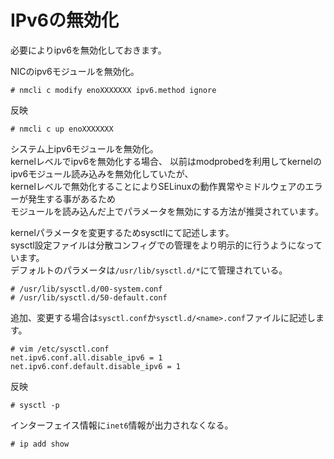 # IPv6の無効化
必要によりipv6を無効化しておきます。  

NICのipv6モジュールを無効化。  

```
# nmcli c modify enoXXXXXXX ipv6.method ignore
```

反映  

```
# nmcli c up enoXXXXXXX
```

システム上ipv6モジュールを無効化。  
kernelレベルでipv6を無効化する場合、
以前はmodprobedを利用してkernelのipv6モジュール読み込みを無効化していたが、  
kernelレベルで無効化することによりSELinuxの動作異常やミドルウェアのエラーが発生する事があるため  
モジュールを読み込んだ上でパラメータを無効にする方法が推奨されています。  

kernelパラメータを変更するためsysctlにて記述します。  
sysctl設定ファイルは分散コンフィグでの管理をより明示的に行うようになっています。  
デフォルトのパラメータは`/usr/lib/sysctl.d/*`にて管理されている。

```
# /usr/lib/sysctl.d/00-system.conf
# /usr/lib/sysctl.d/50-default.conf
```

追加、変更する場合は`sysctl.conf`か`sysctl.d/<name>.conf`ファイルに記述します。  

```
# vim /etc/sysctl.conf
net.ipv6.conf.all.disable_ipv6 = 1
net.ipv6.conf.default.disable_ipv6 = 1
```

反映  

```
# sysctl -p
```

インターフェイス情報に`inet6`情報が出力されなくなる。  

```
# ip add show
```
